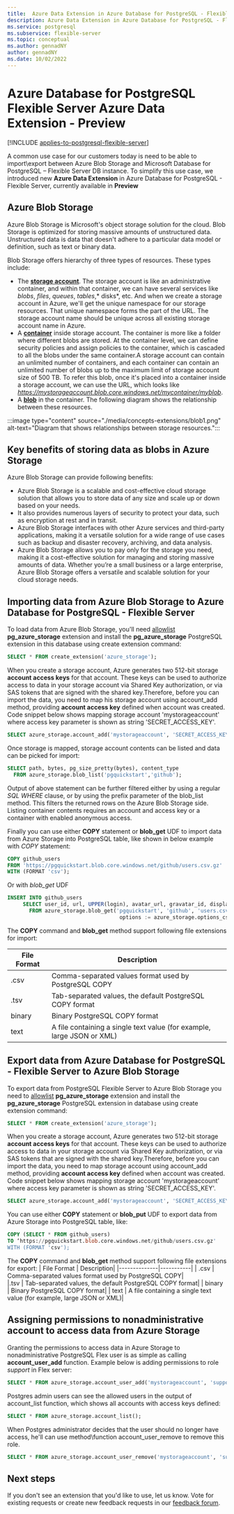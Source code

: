 ```yaml
---
title:  Azure Data Extension in Azure Database for PostgreSQL - Flexible Server -Preview
description: Azure Data Extension in Azure Database for PostgreSQL - Flexible Server -Preview
ms.service: postgresql
ms.subservice: flexible-server
ms.topic: conceptual
ms.author: gennadNY
author: gennadNY
ms.date: 10/02/2022
---
```

# Azure Database for PostgreSQL Flexible Server Azure Data Extension - Preview

[!INCLUDE [applies-to-postgresql-flexible-server](../includes/applies-to-postgresql-flexible-server.md)]

A common use case for our customers today is need to be able to import\export between Azure Blob Storage and Microsoft Database for PostgreSQL – Flexible Server DB instance. To simplify this use case, we introduced new **Azure Data Extension** in Azure Database for PostgreSQL - Flexible Server, currently available in **Preview**

## Azure Blob Storage

Azure Blob Storage is Microsoft's object storage solution for the cloud. Blob Storage is optimized for storing massive amounts of unstructured data. Unstructured data is data that doesn't adhere to a particular data model or definition, such as text or binary data.

Blob Storage offers hierarchy of three types of resources. These types include:
* The [**storage account**](../../storage/blobs/storage-blobs-introduction.md#storage-accounts). The storage account is like an administrative container, and within that container, we can have several services like *blobs*, *files*, *queues*, *tables*,* disks*, etc. And when we create a storage account in Azure, we'll get the unique namespace for our storage resources. That unique namespace forms the part of the URL. The storage account name should be unique across all existing storage account name in Azure.
* A [**container**](../../storage/blobs/storage-blobs-introduction.md#containers) inside storage account. The container is more like a folder where different blobs are stored. At the container level, we can define security policies and assign  policies to the container, which is cascaded to all the blobs under the same container.A storage account can contain an unlimited number of containers, and each container can contain an unlimited number of blobs up to the maximum limit of storage account size of 500 TB.
To refer this blob, once it's placed into a container inside a storage account, we can use the URL, which looks like *https://mystorageaccount.blob.core.windows.net/mycontainer/myblob*.
* A [**blob**](../../storage/blobs/storage-blobs-introduction.md#blobs) in the container.
The following diagram shows the relationship between these resources.

 :::image type="content" source="./media/concepts-extensions/blob1.png" alt-text="Diagram that shows relationships between storage resources.":::

## Key benefits of storing data as blobs in Azure Storage

Azure Blob Storage can provide following benefits:
* Azure Blob Storage is a scalable and cost-effective cloud storage solution that allows you to store data of any size and scale up or down based on your needs.
* It also provides numerous layers of security to protect your data, such as encryption at rest and in transit.
* Azure Blob Storage interfaces with other Azure services and third-party applications, making it a versatile solution for a wide range of use cases such as backup and disaster recovery, archiving, and data analysis.
* Azure Blob Storage allows you to pay only for the storage you need, making it a cost-effective solution for managing and storing massive amounts of data. Whether you’re a small business or a large enterprise, Azure Blob Storage offers a versatile and scalable solution for your cloud storage needs.

## Importing data from Azure Blob Storage to Azure Database for PostgreSQL - Flexible Server

To load data from Azure Blob Storage, you'll need [allowlist](../../postgresql/flexible-server/concepts-extensions.md#how-to-use-postgresql-extensions) **pg_azure_storage** extension and install the **pg_azure_storage** PostgreSQL extension in this database using create extension command:

```sql
SELECT * FROM create_extension('azure_storage');
```


When you create a storage account, Azure generates two 512-bit storage **account access keys** for that account. These keys can be used to authorize access to data in your storage account via Shared Key authorization, or via SAS tokens that are signed with the shared key.Therefore, before you can import the data, you need to map his storage account using account_add method, providing **account access key** defined when account was created. Code snippet below shows mapping storage account 'mystorageaccount' where access key parameter is shown as string 'SECRET_ACCESS_KEY'.

```sql
SELECT azure_storage.account_add('mystorageaccount', 'SECRET_ACCESS_KEY');
```

Once storage is mapped,  storage account contents can be listed and data can be picked for import:

```sql
SELECT path, bytes, pg_size_pretty(bytes), content_type
  FROM azure_storage.blob_list('pgquickstart','github');

```
 Output of above statement can be further filtered either by using a regular *SQL WHERE* clause, or by using the prefix parameter of the blob_list method. This filters the returned rows on the Azure Blob Storage side. Listing container contents requires an account and access key or a container with enabled anonymous access.

Finally you can use either **COPY** statement or **blob_get** UDF to import data from Azure Storage into PostgreSQL table, like shown in below example with *COPY* statement:

```sql
COPY github_users
FROM 'https://pgquickstart.blob.core.windows.net/github/users.csv.gz'
WITH (FORMAT 'csv');
```

Or with *blob_get* UDF

```sql
INSERT INTO github_users
     SELECT user_id, url, UPPER(login), avatar_url, gravatar_id, display_login
       FROM azure_storage.blob_get('pgquickstart', 'github', 'users.csv.gz', NULL::github_users,
                                    options := azure_storage.options_csv_get(force_not_null := ARRAY['gravatar_id']));
```

The **COPY** command and **blob_get** method support following file extensions for import:

| File Format  | Description| 
|--------------|-----------|
| .csv         | Comma-separated values format used by PostgreSQL COPY|      
|.tsv          | Tab-separated values, the default PostgreSQL COPY format|
| binary       | Binary PostgreSQL COPY format|
| text         | A file containing a single text value (for example, large JSON or XML)|


## Export data from Azure Database for PostgreSQL - Flexible Server to Azure Blob Storage 

To export data from PostgreSQL Flexible Server to Azure Blob Storage you need to [allowlist](../../postgresql/flexible-server/concepts-extensions.md#how-to-use-postgresql-extensions) **pg_azure_storage** extension and install the **pg_azure_storage** PostgreSQL extension in  database using create extension command:
```sql
SELECT * FROM create_extension('azure_storage');
```

When you create a storage account, Azure generates two 512-bit storage **account access keys** for that account. These keys can be used to authorize access to data in your storage account via Shared Key authorization, or via SAS tokens that are signed with the shared key.Therefore, before you can import the data, you need to map  storage account using account_add method, providing **account access key** defined when account was created. Code snippet below shows mapping storage account 'mystorageaccount' where access key parameter is shown as string 'SECRET_ACCESS_KEY'.

```sql
SELECT azure_storage.account_add('mystorageaccount', 'SECRET_ACCESS_KEY');
```

You can use either **COPY** statement or **blob_put** UDF to export data from Azure Storage into PostgreSQL table, like:
```sql
COPY (SELECT * FROM github_users)
TO ‘https://pgquickstart.blob.core.windows.net/github/users.csv.gz'
WITH (FORMAT 'csv');
```
The **COPY** command and **blob_get** method  support following file extensions for export:
| File Format  | Description| 
|--------------|-----------|
| .csv         | Comma-separated values format used by PostgreSQL COPY|      
|.tsv          | Tab-separated values, the default PostgreSQL COPY format|
| binary       | Binary PostgreSQL COPY format|
| text         | A file containing a single text value (for example, large JSON or XML)|

## Assigning permissions to nonadministrative account to access data from Azure Storage

Granting the permissions to access data in Azure Storage to nonadministrative PostgreSQL Flex user is as simple as calling **account_user_add** function. Example below is adding permissions to role *support* in Flex server:
```sql
SELECT * FROM azure_storage.account_user_add('mystorageaccount', 'support');
```

Postgres admin users can see the allowed users in the output of account_list function, which shows all accounts with access keys defined:
```sql
SELECT * FROM azure_storage.account_list();
```
When Postgres administrator decides that the user should no longer have access, he'll can use method\function account_user_remove to remove this role. 
```sql
SELECT * FROM azure_storage.account_user_remove('mystorageaccount', 'support');
```


## Next steps

If you don't see an extension that you'd like to use, let us know. Vote for existing requests or create new feedback requests in our [feedback forum](https://feedback.azure.com/d365community/forum/c5e32b97-ee24-ec11-b6e6-000d3a4f0da0).
